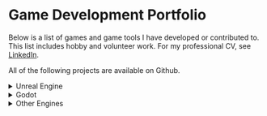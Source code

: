 # Game Development Portfolio

Below is a list of games and game tools I have developed or contributed to. This list includes hobby and volunteer work. For my professional CV, see [LinkedIn](https://linkedin.com/in/willroberts11).

All of the following projects are available on Github.

<details><summary>Unreal Engine</summary>

## Multiplayer Third-Person Shooter (Unreal Engine 5, 2023)

Based on Stephen Ulibarri's UE5 Multiplayer Shooter course, this project involved working with session-based matchmaking, lag compensation via server-side rewind, selective replication, delegates, animation state machines, and a variety of weapons with hitscan-, projectile-, and area-based damage systems. Makes use of my multiplayer sessions plugin listed below.

Github URL: [https://github.com/willroberts/ue5-multiplayer-shooter](https://github.com/willroberts/ue5-multiplayer-shooter)

## Multiplayer Sessions Plugin (Unreal Engine 5, 2023)

This is an Unreal Engine plugin I developed in C++ to leverage the [Online Subsystem](https://docs.unrealengine.com/5.1/en-US/online-subsystem-in-unreal-engine/), providing online multiplayer sessions via Steam, Epic Online Services, or a Local Area Network.

In addition to the core session management functionality, the plugin includes a Widget-based debug menu, a debug game mode which logs player actions, and a reusable Logger library for printing to the screen and writing to the log file.

Github URL: [https://github.com/willroberts/ue5-multiplayer-plugin](https://github.com/willroberts/ue5-multiplayer-plugin)

## Hack and Slash Game (Unreal Engine 4 & 5, 2023)

This is a game I created while taking classes at [The Vertex School](https://www.vertexschool.com/) with instructor Abraham Kim.

The player has melee and ranged attacks, a dash skill, a homing missile ultimate skill, and the ability to use emotes. The level contains several enemies which lead to a final boss encounter.

This necessitated working with many Unreal Engine systems, including dynamic collision with channels, hit detection with component overlap, materials and meshes, animation montages, blend spaces, animation notifies for particle effects and sounds, emitters, the projectile system, AI navigation meshes, AI target detection with pawn sensing, and more.

The game's logic is implemented in event-driven Blueprints, with performance-sensitive pieces such as Event Tick operations implemented in C++. I first developed the game with Unreal Engine 4, then reimplemented the game in Unreal Engine 5, making use of new features such as IK Rig retargeting, Lumen global illumination, and virtual shadow maps.

Art assets are from _Paragon_, Epic's canceled third-person MOBA game.

Github URLs: [Unreal Engine 4](https://github.com/willroberts/ue4-hack-and-slash), [Unreal Engine 5](https://github.com/willroberts/ue5-hack-and-slash)

Video walkthrough: [https://vimeo.com/804905608](https://vimeo.com/804905608)

<img src="images/HackAndSlash.png" alt="Hack and Slash Game" />

## OpenRVS (Unreal Engine 2, 2020)

OpenRVS is a mod for _Tom Clancy's Rainbow Six 3: Raven Shield_, which was developed by Red Storm Entertainment and published by Ubisoft in 2003. The mod was originally developed by [Twi](https://github.com/rvstwi) in 2016, after Ubisoft closed the multiplayer servers for the original game. OpenRVS is implemented in UnrealScript, by overriding classes from the UnrealScript for the base game.

I joined the project in 2020, implementing UnrealScript classes for automated server registration (i.e. simply starting an OpenRVS server will make it appear for other players), asynchronous HTTP requests, version checking, performance timing, logging, and common string operations.

Github URL: [https://github.com/OpenRVS-devs/OpenRVS](https://github.com/OpenRVS-devs/OpenRVS)

<img src="images/RavenShield.jpg" alt="OpenRVS" />

## Building Escape Game (Unreal Engine 4, 2017)

This is a simple first-person game where the player is tasked with finding the way out of a single room. The level makes use of starter content, light sources, and a trigger volume which powers a hidden pressure plate in the room.

All game logic is implemented in C++.

Github URL: [https://github.com/willroberts/BuildingEscape](https://github.com/willroberts/BuildingEscape)

<img src="images/BuildingEscape.png" alt="Building Escape Game" />

</details>

<details><summary>Godot</summary>

## GDExtension Demo, C++ (Godot 4, 2025)

While Godot offers precompiled engines for GDScript and C# integration, it's also possible to make use of Godot's GDExtension API to integrate nearly any language with the engine. This project demonstrates native C++ integration of runtime classes (with the `GDREGISTER_RUNTIME_CLASS()` binding) and runtime+editor classes (with the `GDREGISTER_CLASS()` binding), both of which seamlessly integrate with GDScript once compiled.

This is useful since GDScript may not offer ideal performance in some scenarios, and the C# build of Godot may not offer the best compatibility (such as the lack of support for web exports in the build process).

Github URL: [https://github.com/willroberts/godot-cpp-gdextension](https://github.com/willroberts/godot-cpp-gdextension)

## 2D Platformer, GDScript (Godot 4, 2025)

After working with Godot and C#, this project uses the native GDScript language to implement a basic 2D platformer. Makes use of global state, signals, animations, audio streams, audio buses, cameras, tilemaps, collision, physics, raycasting, timescale, and timers. Based on the Brackeys Godot tutorial.

Github URL: [https://github.com/willroberts/godot-platformer](https://github.com/willroberts/godot-platformer)

<img src="images/GodotPlatformer.gif" alt="Godot Platformer" />

## Godot Grid Engine, C# (Godot 4, 2023)

This is a Godot library for games with grid-based movement. Provides a reusable foundation for turn-based games which operate on a two-dimensional grid, such as Tactical RPGs. Provides realtime computation of the shortest path between two grid cells using the A* pathfinding algorithm. Provides native C# classes for representing grids, multi-layer boards, and layers which can contain actors which implement the `IOccupant` interface.

Github URL: [https://github.com/willroberts/godot-grid-engine](https://github.com/willroberts/godot-grid-engine)

<img src="images/GodotGridEngine.gif" alt="Godot Grid Engine" />

</details>

<details><summary>Other Engines</summary>

## OpenDuelyst (Cocos2D Engine, 2022)

In 2022, I became the maintainer for the open-source release of _Duelyst_, a game developed by Counterplay Games in 2016. The game uses the [Cocos2d-html5](https://github.com/cocos2d/cocos2d-html5) engine, and is written in CoffeeScript and JavaScript. The desktop client is built and packaged with Electron.

Since joining the project, I have implemented support for mobile web clients, a feature to grant full card collections to new users, new gift crates for the in-game currency, automated boss scheduling, and adjustments to the game's economy and progression systems. I also contributed bug fixes, new libraries for handling database connections, dependency upgrades, improvements to developer tooling, AWS infrastructure automation, and documentation.

Github URL: [https://github.com/open-duelyst/duelyst](https://github.com/open-duelyst/duelyst)

<img src="images/OpenDuelyst.png" alt="OpenDuelyst"/>

## Minecraft RCON Clients (Various, 2021)

I developed and published open-source RCON (remote server console) libraries written in Go, C#, Rust, TypeScript, Kotlin, and Scala for _Minecraft_, which uses Valve's [Source Engine RCON Protocol](https://developer.valvesoftware.com/wiki/Source_RCON_Protocol). These libraries enable players who are hosting _Minecraft_ servers to control them remotely, for administration or moderation purposes.

Each library is designed to follow the best practices for its language, particularly around unit testing, integration testing, linting, documentation, and packaging.

Github URLs: [Go](https://github.com/willroberts/minecraft-client), [C#](https://github.com/willroberts/minecraft-client-csharp), [Rust](https://github.com/willroberts/minecraft-client-rs), [TypeScript](https://github.com/willroberts/minecraft-client-ts), [Kotlin](https://github.com/willroberts/minecraft-client-kotlin), [Scala](https://github.com/willroberts/minecraft-client-scala)

## Pong Clone (Custom SDL2 Engine, 2017)

This _Pong_ clone uses a custom game engine written in Go, which makes use of the SDL2 library for graphics, input handling, and fonts. The game includes basic artificial intelligence which will track the ball with a slight delay in reaction speed, enabling the player to win.

Github URL: [https://github.com/willroberts/pong](https://github.com/willroberts/pong)

<img src="images/Pong.png" alt="Pong Clone" />

## Untitled RPG (Engo Engine, 2016)

This is a tile-based roguelike game inspired by [_Castle of the Winds_](https://en.wikipedia.org/wiki/Castle_of_the_Winds). The game is written in Go, using the [Engo](https://engoengine.github.io/) game engine.

The character can move around the map one step at a time, using a turn-based system which advances after the player's action. Moving into an enemy starts combat, and defeating enemies grants experience and levels.

Art assets are from Jesse Freeman's [Tile Crusader](https://web.archive.org/web/20161122175612/http://jessefreeman.com/articles/free-game-art-tile-crusader), released under a public license.

Github URL: [https://github.com/willroberts/rpg](https://github.com/willroberts/rpg)

<img src="images/UntitledRPG.png" alt="Untitled RPG" />

</details>
